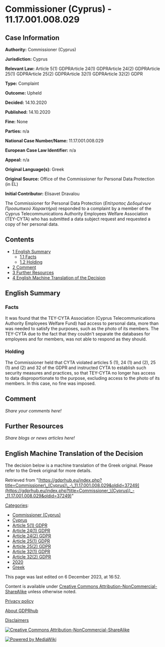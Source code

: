 # Commissioner (Cyprus) - 11.17.001.008.029

## Case Information

**Authority:** Commissioner (Cyprus)

**Jurisdiction:** Cyprus

**Relevant Law:** Article 5(1) GDPRArticle 24(1) GDPRArticle 24(2) GDPRArticle 25(1) GDPRArticle 25(2) GDPRArticle 32(1) GDPRArticle 32(2) GDPR

**Type:** Complaint

**Outcome:** Upheld

**Decided:** 14.10.2020

**Published:** 14.10.2020

**Fine:** None

**Parties:** n/a

**National Case Number/Name:** 11.17.001.008.029

**European Case Law Identifier:** n/a

**Appeal:** n/a

**Original Language(s):** Greek

**Original Source:** Office of the Commissioner for Personal Data Protection (in EL)

**Initial Contributor:** Elisavet Dravalou

The Commissioner for Personal Data Protection (_Επίτροπος Δεδομένων Προσωπικού Χαρακτήρα_) responded to a complaint by a member of the Cyprus Telecommunications Authority Employees Welfare Association (TEY-CYTA) who has submitted a data subject request and requested a copy of her personal data.

## Contents

*   [1 English Summary](#English_Summary)
    *   [1.1 Facts](#Facts)
    *   [1.2 Holding](#Holding)
*   [2 Comment](#Comment)
*   [3 Further Resources](#Further_Resources)
*   [4 English Machine Translation of the Decision](#English_Machine_Translation_of_the_Decision)

## English Summary

### Facts

It was found that the TEY-CYTA Association (Cyprus Telecommunications Authority Employees Welfare Fund) had access to personal data, more than was needed to satisfy the purposes, such as the photo of its members. The TEY-CYTA due to the fact that they couldn't separate the databases for employees and for members, was not able to respond as they should.

### Holding

The Commissioner held that CYTA violated articles 5 (1), 24 (1) and (2), 25 (1) and (2) and 32 of the GDPR and instructed CYTA to establish such security measures and practices, so that TEY-CYTA no longer has access to data disproportionate to the purpose, excluding access to the photo of its members. In this case, no fine was imposed.

## Comment

_Share your comments here!_

## Further Resources

_Share blogs or news articles here!_

## English Machine Translation of the Decision

The decision below is a machine translation of the Greek original. Please refer to the Greek original for more details.

Retrieved from "[https://gdprhub.eu/index.php?title=Commissioner\_(Cyprus)\_-\_11.17.001.008.029&oldid=37249](https://gdprhub.eu/index.php?title=Commissioner_\(Cyprus\)_-_11.17.001.008.029&oldid=37249)"

[Categories](/index.php?title=Special:Categories "Special:Categories"):

*   [Commissioner (Cyprus)](/index.php?title=Category:Commissioner_\(Cyprus\) "Category:Commissioner (Cyprus)")
*   [Cyprus](/index.php?title=Category:Cyprus "Category:Cyprus")
*   [Article 5(1) GDPR](/index.php?title=Category:Article_5\(1\)_GDPR "Category:Article 5(1) GDPR")
*   [Article 24(1) GDPR](/index.php?title=Category:Article_24\(1\)_GDPR "Category:Article 24(1) GDPR")
*   [Article 24(2) GDPR](/index.php?title=Category:Article_24\(2\)_GDPR "Category:Article 24(2) GDPR")
*   [Article 25(1) GDPR](/index.php?title=Category:Article_25\(1\)_GDPR "Category:Article 25(1) GDPR")
*   [Article 25(2) GDPR](/index.php?title=Category:Article_25\(2\)_GDPR "Category:Article 25(2) GDPR")
*   [Article 32(1) GDPR](/index.php?title=Category:Article_32\(1\)_GDPR "Category:Article 32(1) GDPR")
*   [Article 32(2) GDPR](/index.php?title=Category:Article_32\(2\)_GDPR "Category:Article 32(2) GDPR")
*   [2020](/index.php?title=Category:2020 "Category:2020")
*   [Greek](/index.php?title=Category:Greek "Category:Greek")

This page was last edited on 6 December 2023, at 16:52.

Content is available under [Creative Commons Attribution-NonCommercial-ShareAlike](https://creativecommons.org/licenses/by-nc-sa/4.0/) unless otherwise noted.

[Privacy policy](/index.php?title=GDPRhub:Privacy_policy)

[About GDPRhub](/index.php?title=GDPRhub:About)

[Disclaimers](/index.php?title=GDPRhub:General_disclaimer)

[![Creative Commons Attribution-NonCommercial-ShareAlike](/resources/assets/licenses/cc-by-nc-sa.png)](https://creativecommons.org/licenses/by-nc-sa/4.0/)

[![Powered by MediaWiki](/resources/assets/poweredby_mediawiki_88x31.png)](https://www.mediawiki.org/)